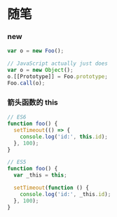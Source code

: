 # 随笔
### new
```javascript
var o = new Foo();

// JavaScript actually just does
var o = new Object();
o.[[Prototype]] = Foo.prototype;
Foo.call(o);
```

### 箭头函数的 this
```javascript
// ES6
function foo() {
  setTimeout(() => {
    console.log('id:', this.id);
  }, 100);
}

// ES5
function foo() {
  var _this = this;

  setTimeout(function () {
    console.log('id:', _this.id);
  }, 100);
}
```
